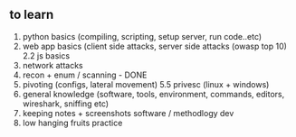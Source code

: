 ## to learn 

1. python basics (compiling, scripting, setup server, run code..etc) 
2. web app basics (client side attacks, server side attacks (owasp top 10) 
2.2 js basics
3. network attacks 
4. recon + enum /  scanning  - DONE
5. pivoting (configs, lateral movement) 
5.5 privesc (linux + windows) 
6. general knowledge (software, tools, environment, commands, editors, wireshark, sniffing etc) 
7. keeping notes + screenshots software / methodlogy dev
8. low hanging fruits practice 


